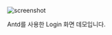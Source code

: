 ![screenshot](https://user-images.githubusercontent.com/75971035/124942968-0d937700-e047-11eb-8239-0cece73df42f.png)

Antd를 사용한 Login 화면 데모입니다.
